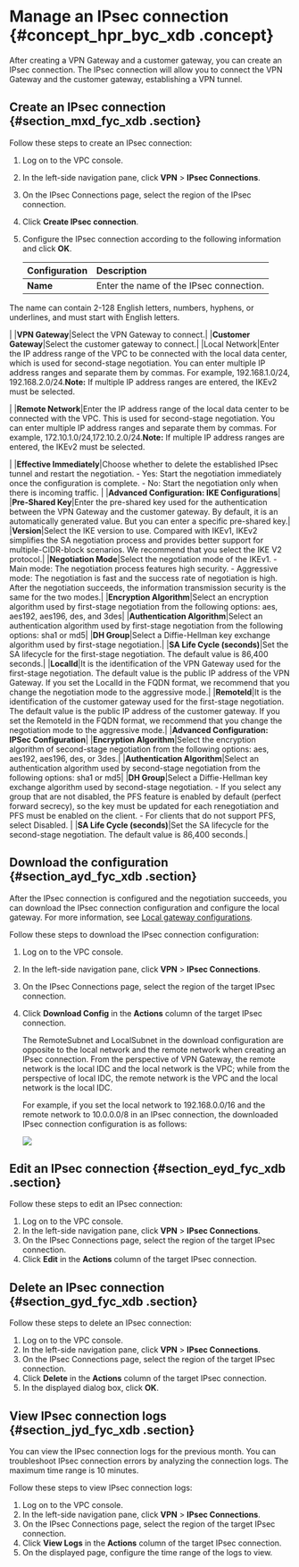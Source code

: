 # Manage an IPsec connection {#concept_hpr_byc_xdb .concept}

After creating a VPN Gateway and a customer gateway, you can create an IPsec connection. The IPsec connection will allow you to connect the VPN Gateway and the customer gateway, establishing a VPN tunnel.

## Create an IPsec connection {#section_mxd_fyc_xdb .section}

Follow these steps to create an IPsec connection:

1.  Log on to the VPC console.
2.  In the left-side navigation pane, click **VPN** \> **IPsec Connections**.
3.  On the IPsec Connections page, select the region of the IPsec connection.
4.  Click **Create IPsec connection**.
5.  Configure the IPsec connection according to the following information and click **OK**.

    |Configuration|Description|
    |:------------|:----------|
    |**Name**| Enter the name of the IPsec connection.

 The name can contain 2-128 English letters, numbers, hyphens, or underlines, and must start with English letters.

 |
    |**VPN Gateway**|Select the VPN Gateway to connect.|
    |**Customer Gateway**|Select the customer gateway to connect.|
    |Local Network|Enter the IP address range of the VPC to be connected with the local data center, which is used for second-stage negotiation. You can enter multiple IP address ranges and separate them by commas. For example, 192.168.1.0/24, 192.168.2.0/24.**Note:** If multiple IP address ranges are entered, the IKEv2 must be selected.

|
    |**Remote Network**|Enter the IP address range of the local data center to be connected with the VPC. This is used for second-stage negotiation. You can enter multiple IP address ranges and separate them by commas. For example, 172.10.1.0/24,172.10.2.0/24.**Note:** If multiple IP address ranges are entered, the IKEv2 must be selected.

|
    |**Effective Immediately**|Choose whether to delete the established IPsec tunnel and restart the negotiation.    -   Yes: Start the negotiation immediately once the configuration is complete.
    -   No: Start the negotiation only when there is incoming traffic.
|
    |**Advanced Configuration: IKE Configurations**|
    |**Pre-Shared Key**|Enter the pre-shared key used for the authentication between the VPN Gateway and the customer gateway. By default, it is an automatically generated value. But you can enter a specific pre-shared key.|
    |**Version**|Select the IKE version to use. Compared with IKEv1, IKEv2 simplifies the SA negotiation process and provides better support for multiple-CIDR-block scenarios. We recommend that you select the IKE V2 protocol.|
    |**Negotiation Mode**|Select the negotiation mode of the IKEv1.    -   Main mode: The negotiation process features high security.
    -   Aggressive mode: The negotiation is fast and the success rate of negotiation is high.
After the negotiation succeeds, the information transmission security is the same for the two modes.|
    |**Encryption Algorithm**|Select an encryption algorithm used by first-stage negotiation from the following options: aes, aes192, aes196, des, and 3des|
    |**Authentication Algorithm**|Select an authentication algorithm used by first-stage negotiation from the following options: sha1 or md5|
    |**DH Group**|Select a Diffie-Hellman key exchange algorithm used by first-stage negotiation.|
    |**SA Life Cycle \(seconds\)**|Set the SA lifecycle for the first-stage negotiation. The default value is 86,400 seconds.|
    |**LocalId**|It is the identification of the VPN Gateway used for the first-stage negotiation. The default value is the public IP address of the VPN Gateway. If you set the LocalId in the FQDN format, we recommend that you change the negotiation mode to the aggressive mode.|
    |**RemoteId**|It is the identification of the customer gateway used for the first-stage negotiation. The default value is the public IP address of the customer gateway. If you set the RemoteId in the FQDN format, we recommend that you change the negotiation mode to the aggressive mode.|
    |**Advanced Configuration: IPSec Configuration**|
    |**Encryption Algorithm**|Select the encryption algorithm of second-stage negotiation from the following options: aes, aes192, aes196, des, or 3des.|
    |**Authentication Algorithm**|Select an authentication algorithm used by second-stage negotiation from the following options: sha1 or md5|
    |**DH Group**|Select a Diffie-Hellman key exchange algorithm used by second-stage negotiation.    -   If you select any group that are not disabled, the PFS feature is enabled by default \(perfect forward secrecy\), so the key must be updated for each renegotiation and PFS must be enabled on the client.
    -   For clients that do not support PFS, select Disabled.
|
    |**SA Life Cycle \(seconds\)**|Set the SA lifecycle for the second-stage negotiation. The default value is 86,400 seconds.|


## Download the configuration {#section_ayd_fyc_xdb .section}

After the IPsec connection is configured and the negotiation succeeds, you can download the IPsec connection configuration and configure the local gateway. For more information, see [Local gateway configurations](https://help.aliyun.com/document_detail/60045.html).

Follow these steps to download the IPsec connection configuration:

1.  Log on to the VPC console.
2.  In the left-side navigation pane, click **VPN** \> **IPsec Connections**.
3.  On the IPsec Connections page, select the region of the target IPsec connection.
4.  Click **Download Config** in the **Actions** column of the target IPsec connection.

    The RemoteSubnet and LocalSubnet in the download configuration are opposite to the local network and the remote network when creating an IPsec connection. From the perspective of VPN Gateway, the remote network is the local IDC and the local network is the VPC; while from the perspective of local IDC, the remote network is the VPC and the local network is the local IDC.

    For example, if you set the local network to 192.168.0.0/16 and the remote network to 10.0.0.0/8 in an IPsec connection, the downloaded IPsec connection configuration is as follows:

    ![](http://static-aliyun-doc.oss-cn-hangzhou.aliyuncs.com/assets/img/13351/15349330513317_en-US.png)


## Edit an IPsec connection {#section_eyd_fyc_xdb .section}

Follow these steps to edit an IPsec connection:

1.  Log on to the VPC console.
2.  In the left-side navigation pane, click **VPN** \> **IPsec Connections**.
3.  On the IPsec Connections page, select the region of the target IPsec connection.
4.  Click **Edit** in the **Actions** column of the target IPsec connection.

## Delete an IPsec connection {#section_gyd_fyc_xdb .section}

Follow these steps to delete an IPsec connection:

1.  Log on to the VPC console.
2.  In the left-side navigation pane, click **VPN** \> **IPsec Connections**.
3.  On the IPsec Connections page, select the region of the target IPsec connection.
4.  Click **Delete** in the **Actions** column of the target IPsec connection.
5.  In the displayed dialog box, click **OK**.

## View IPsec connection logs {#section_jyd_fyc_xdb .section}

You can view the IPsec connection logs for the previous month. You can troubleshoot IPsec connection errors by analyzing the connection logs. The maximum time range is 10 minutes.

Follow these steps to view IPsec connection logs:

1.  Log on to the VPC console.
2.  In the left-side navigation pane, click **VPN** \> **IPsec Connections**.
3.  On the IPsec Connections page, select the region of the target IPsec connection.
4.  Click **View Logs** in the **Actions** column of the target IPsec connection.
5.  On the displayed page, configure the time range of the logs to view.

